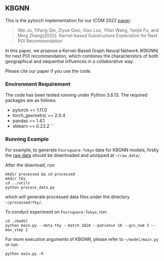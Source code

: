 ## KBGNN

This is the pytorch implementation for our ICDM 2022 [paper](https://arxiv.org/abs/2210.03969):
> Wei Ju, Yifang Qin, Ziyue Qiao, Xiao Luo, Yifan Wang, Yanjie Fu, and Ming Zhang(2022). Kernel-based Substructure Exploration
for Next POI Recommendation

In this paper, we propose a Kernel-Based Graph Neural Network (KBGNN) for
next POI recommendation, which combines the characteristics
of both geographical and sequential influences in a collaborative
way.

Please cite our paper if you use the code.

### Environment Requirement

The code has been tested running under Python 3.8.13. The required packages are as follows:

- pytorch == 1.11.0 
- torch_geometric == 2.0.4 
- pandas == 1.4.1
- sklearn == 0.23.2
``
### Running Example

For example, to generate `Foursquare-Tokyo` data for KBGNN models, firstly the [raw data](https://sites.google.com/site/yangdingqi/home/foursquare-dataset
) should be downloaded and unzipped at `~/raw_data/`.

After the download, run:
```shell
mkdir processed && cd processed
mkdir tky
cd ../utils
python process_data.py
```
which will generate processed data files under the directory `~/processed/tky/`.

To conduct experiment on `Foursquare-Tokyo`, run:
```shell
cd ./model
python main.py --data tky --batch 1024 --patience 10 --gcn_num 2 --max_step 2
```
For more execution arguments of KBGNN, please refer to `~/model/main.py` or run
```shell
python main.py -h
```